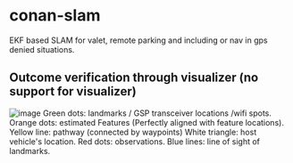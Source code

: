 # conan-slam
EKF based SLAM for valet, remote parking and including or nav in gps denied situations. 

## Outcome verification through visualizer (no support for visualizer)
![image](https://github.com/rajiv1977/conan-slam/assets/16018587/1f84ed03-29d7-4f07-b9ec-7c3b9182d81c)
Green dots: landmarks / GSP transceiver locations /wifi spots. 
Orange dots: estimated Features (Perfectly aligned with feature locations).
Yellow line: pathway (connected by waypoints)
White triangle: host vehicle's location. 
Red dots: observations. 
Blue lines: line of sight of landmarks.  
